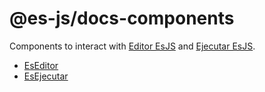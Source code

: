 # @es-js/docs-components

Components to interact with [Editor EsJS](https://editor.esjs.dev/) and [Ejecutar EsJS](https://ejecutar.esjs.dev/).

- [EsEditor](/components/es-editor)
- [EsEjecutar](/components/es-ejecutar)
